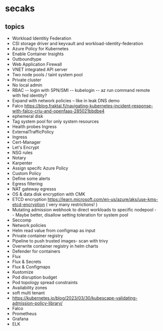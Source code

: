 # secaks

## topics

- Workload Identitiy Federation
- CSI storage driver and keyvault and workload-identity-federation
- Azure Policy for Kubernetes
- Enable Container Insights
- Outboundtype
- Web Application Firewall
- VNET integrated API server
- Two node pools / taint system pool
- Private cluster
- No local admin
- RBAC
-- login with SPN/SMI
-- kubelogin
-- az run command remote with fed identity?
- Expand with network policies – like in leak DNS demo
- Falco https://blog.fraktal.fi/navigating-kubernetes-incident-response-with-falco-criu-and-openfaas-285021bbdbe4
- ephemeral disk
- Tag system pool for only system resources
- Health probes Ingress
- ExternalTrafficPolicy
- Ingress
- Cert-Manager
- Let's Encrypt
- NSG rules
- Notary
- Karpenter
- Assign specifc Azure Policy
- Custom Policy
- Define some alerts
- Egress filtering
- NAT gateway egresss
- OS & data disk encryption with CMK
- ETCD encryption https://learn.microsoft.com/en-us/azure/aks/use-kms-etcd-encryption ( very many restrictions! )
- Mutating admission webhook to direct workloads to specific nodepool
-- Maybe better, disallow setting toleration for system pool 
- Seccomp
- Network policies
- Helm read value from configmap as input
- Private container registry
- Pipeline to push trusted images- scan with trivy
- Overwrite container registry in helm charts
- Defender for containers
- Flux
- Flux & Secrets
- Flux & Configmaps
- Kustomize
- Pod disruption budget
- Pod topology spread constraints
- Availability zones
- soft multi tenant
- https://kubernetes.io/blog/2023/03/30/kubescape-validating-admission-policy-library/
- Falco
- Prometheus
- Grafana
- ELK

